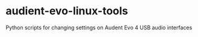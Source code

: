 # audient-evo-linux-tools
Python scripts for changing settings on Audent Evo 4 USB audio interfaces
